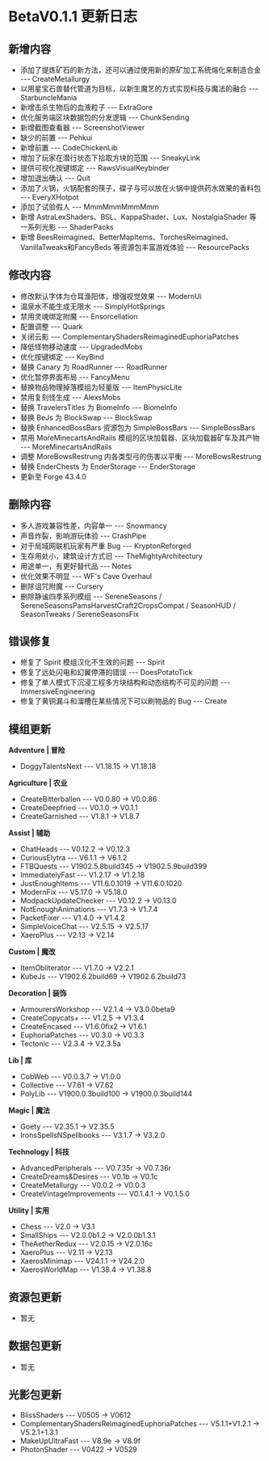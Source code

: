 # BetaV0.1.1 更新日志

## 新增内容

- 添加了提炼矿石的新方法，还可以通过使用新的原矿加工系统熔化来制造合金 --- CreateMetallurgy
- 以用星宝石兽替代管道为目标，以新生魔艺的方式实现科技与魔法的融合 --- StarbuncleMania
- 新增击杀生物后的血液粒子 --- ExtraGore
- 优化服务端区块数据包的分发逻辑 --- ChunkSending
- 新增截图查看器 --- ScreenshotViewer
- 缺少的前置 --- Pehkui
- 新增前置 --- CodeChickenLib
- 增加了玩家在潜行状态下拾取方块的范围 --- SneakyLink
- 提供可视化按键绑定 --- RawsVisualKeybinder
- 增加退出确认 --- Quit
- 添加了火锅，火锅配套的筷子，碟子与可以放在火锅中提供药水效果的香料包 --- EveryXHotpot
- 添加了试验假人 --- MmmMmmMmmMmm
- 新增 AstraLexShaders、BSL、KappaShader、Lux、NostalgiaShader 等一系列光影 --- ShaderPacks
- 新增 BeesReimagined、BetterMapItems、TorchesReimagined、VanillaTweaks和FancyBeds 等资源包丰富游戏体验 --- ResourcePacks


## 修改内容

- 修改默认字体为仓耳渔阳体，增强视觉效果 --- ModernUi
- 温泉水不能生成无限水 --- SimplyHotSprings
- 禁用灵魂绑定附魔 --- Ensorcellation
- 配置调整 --- Quark
- 关闭云影 --- ComplementaryShadersReimaginedEuphoriaPatches
- 降低怪物移动速度 --- UpgradedMobs
- 优化按键绑定 --- KeyBind
- 替换 Canary 为 RoadRunner --- RoadRunner
- 优化暂停界面布局 --- FancyMenu
- 替换物品物理掉落模组为轻量版 --- ItemPhysicLite
- 禁用复刻怪生成 --- AlexsMobs
- 替换 TravelersTitles 为 BiomeInfo --- BiomeInfo
- 替换 BeJs 为 BlockSwap --- BlockSwap
- 替换 EnhancedBossBars 资源包为 SimpleBossBars --- SimpleBossBars
- 禁用 MoreMinecartsAndRails 模组的区块加载器、区块加载器矿车及其产物 --- MoreMinecartsAndRails
- 调整 MoreBowsRestrung 内各类型弓的伤害以平衡 --- MoreBowsRestrung
- 替换 EnderChests 为 EnderStorage --- EnderStorage
- 更新至 Forge 43.4.0


## 删除内容

- 多人游戏兼容性差，内容单一 --- Snowmancy
- 声音炸裂，影响游玩体验 --- CrashPipe
- 对于局域网联机玩家有严重 Bug --- KryptonReforged
- 生存用处小，建筑设计方式旧 --- TheMightyArchitectury
- 用途单一，有更好替代品 --- Notes
- 优化效果不明显 --- WF's Cave Overhaul
- 删除诅咒附魔 --- Cursery
- 删除静谧四季系列模组 --- SereneSeasons / SereneSeasonsPamsHarvestCraft2CropsCompat / SeasonHUD / SeasonTweaks / SereneSeasonsFix


## 错误修复

- 修复了 Spirit 模组汉化不生效的问题 --- Spirit
- 修复了远处闪电和幻翼停滞的错误 --- DoesPotatoTick
- 修复了单人模式下沉浸工程多方块结构和动态结构不可见的问题 --- ImmersiveEngineering
- 修复了黄铜漏斗和溜槽在某些情况下可以刷物品的 Bug --- Create

## 模组更新

**Adventure | 冒险**

- DoggyTalentsNext --- V1.18.15 -> V1.18.18

**Agriculture | 农业**

- CreateBitterballen --- V0.0.80 -> V0.0.86
- CreateDeepfried --- V0.1.0 -> V0.1.1
- CreateGarnished --- V1.8.1 -> V1.8.7

**Assist | 辅助**

- ChatHeads --- V0.12.2 -> V0.12.3
- CuriousElytra --- V6.1.1 -> V6.1.2
- FTBQuests --- V1902.5.8build345 -> V1902.5.9build399
- ImmediatelyFast --- V1.2.17 -> V1.2.18
- JustEnoughItems --- V11.6.0.1019 -> V11.6.0.1020
- ModernFix --- V5.17.0 -> V5.18.0
- ModpackUpdateChecker --- V0.12.2 -> V0.13.0
- NotEnoughAnimations --- V1.7.3 -> V1.7.4
- PacketFixer --- V1.4.0 -> V1.4.2
- SimpleVoiceChat --- V2.5.15 -> V2.5.17
- XaeroPlus --- V2.13 -> V2.14

**Custom | 魔改**

- ItemObliterator --- V1.7.0 -> V2.2.1
- KubeJs --- V1902.6.2build69 -> V1902.6.2build73

**Decoration | 装饰**

- ArmourersWorkshop --- V2.1.4 -> V3.0.0beta9
- CreateCopycats+ --- V1.2.5 -> V1.3.4
- CreateEncased --- V1.6.0fix2 -> V1.6.1
- EuphoriaPatches --- V0.3.0 -> V0.3.3
- Tectonic --- V2.3.4 -> V2.3.5a

**Lib | 库**

- CobWeb --- V0.0.3.7 -> V1.0.0
- Collective --- V7.61 -> V7.62
- PolyLib --- V1900.0.3build100 -> V1900.0.3build144

**Magic | 魔法**

- Goety --- V2.35.1 -> V2.35.5
- IronsSpellsNSpellbooks --- V3.1.7 -> V3.2.0

**Technology | 科技**

- AdvancedPeripherals --- V0.7.35r -> V0.7.36r
- CreateDreams&Desires --- V0.1b -> V0.1c
- CreateMetallurgy --- V0.0.2 -> V0.0.3
- CreateVintageImprovements --- V0.1.4.1 -> V0.1.5.0

**Utility | 实用**

- Chess --- V2.0 -> V3.1
- SmallShips --- V2.0.0b1.2 -> V2.0.0b1.3.1
- TheAetherRedux --- V2.0.15 -> V2.0.16c
- XaeroPlus --- V2.11 -> V2.13
- XaerosMinimap --- V24.1.1 -> V24.2.0
- XaerosWorldMap --- V1.38.4 -> V1.38.8

## 资源包更新

- 暂无

## 数据包更新

- 暂无

## 光影包更新

- BlissShaders --- V0505 -> V0612
- ComplementaryShadersReimaginedEuphoriaPatches --- V5.1.1+V1.2.1 -> V5.2.1+1.3.1
- MakeUpUltraFast --- V8.9e -> V8.9f
- PhotonShader --- V0422 -> V0529
